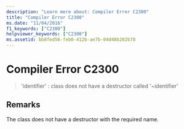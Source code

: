 ```yaml
---
description: "Learn more about: Compiler Error C2300"
title: "Compiler Error C2300"
ms.date: "11/04/2016"
f1_keywords: ["C2300"]
helpviewer_keywords: ["C2300"]
ms.assetid: bb8fed56-feb0-412b-ae7b-04d48b202b78
---
```

# Compiler Error C2300

> 'identifier' : class does not have a destructor called '~identifier'

## Remarks

The class does not have a destructor with the required name.
